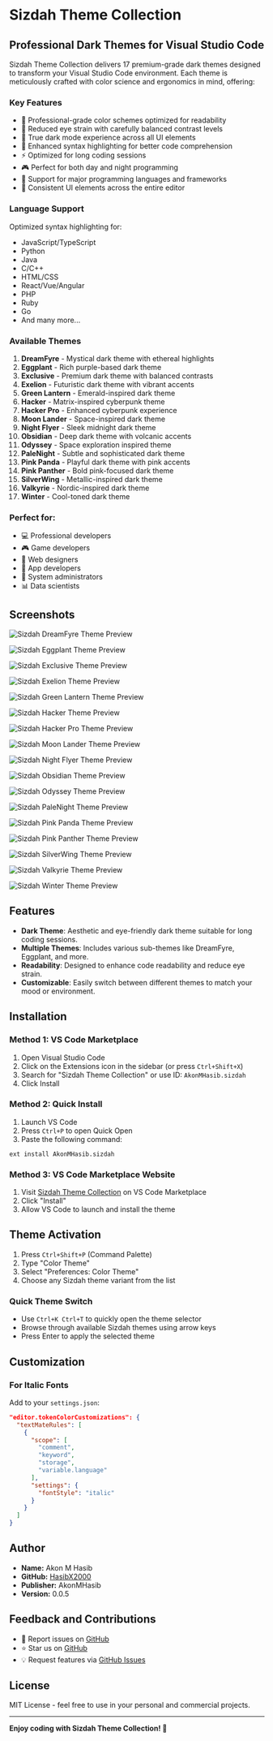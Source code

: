 # Sizdah Theme Collection

## Professional Dark Themes for Visual Studio Code

Sizdah Theme Collection delivers 17 premium-grade dark themes designed to transform your Visual Studio Code environment. Each theme is meticulously crafted with color science and ergonomics in mind, offering:

### Key Features

- 🎨 Professional-grade color schemes optimized for readability
- 👀 Reduced eye strain with carefully balanced contrast levels
- 🌙 True dark mode experience across all UI elements
- 🎯 Enhanced syntax highlighting for better code comprehension
- ⚡ Optimized for long coding sessions
- 🎮 Perfect for both day and night programming
- 🔧 Support for major programming languages and frameworks
- 🎯 Consistent UI elements across the entire editor

### Language Support

Optimized syntax highlighting for:

- JavaScript/TypeScript
- Python
- Java
- C/C++
- HTML/CSS
- React/Vue/Angular
- PHP
- Ruby
- Go
- And many more...

### Available Themes

1. **DreamFyre** - Mystical dark theme with ethereal highlights
2. **Eggplant** - Rich purple-based dark theme
3. **Exclusive** - Premium dark theme with balanced contrasts
4. **Exelion** - Futuristic dark theme with vibrant accents
5. **Green Lantern** - Emerald-inspired dark theme
6. **Hacker** - Matrix-inspired cyberpunk theme
7. **Hacker Pro** - Enhanced cyberpunk experience
8. **Moon Lander** - Space-inspired dark theme
9. **Night Flyer** - Sleek midnight dark theme
10. **Obsidian** - Deep dark theme with volcanic accents
11. **Odyssey** - Space exploration inspired theme
12. **PaleNight** - Subtle and sophisticated dark theme
13. **Pink Panda** - Playful dark theme with pink accents
14. **Pink Panther** - Bold pink-focused dark theme
15. **SilverWing** - Metallic-inspired dark theme
16. **Valkyrie** - Nordic-inspired dark theme
17. **Winter** - Cool-toned dark theme

### Perfect for:

- 💻 Professional developers
- 🎮 Game developers
- 🎨 Web designers
- 📱 App developers
- 🔧 System administrators
- 📊 Data scientists

## Screenshots

![Sizdah DreamFyre Theme Preview](https://raw.githubusercontent.com/HasibX2000/Sizdah-Theme-Collection/main/preview/sizdah-dreamfyre.png)

![Sizdah Eggplant Theme Preview](https://raw.githubusercontent.com/HasibX2000/Sizdah-Theme-Collection/main/preview/sizdah-eggplant.png)

![Sizdah Exclusive Theme Preview](https://raw.githubusercontent.com/HasibX2000/Sizdah-Theme-Collection/main/preview/sizdah-exclusive.png)

![Sizdah Exelion Theme Preview](https://raw.githubusercontent.com/HasibX2000/Sizdah-Theme-Collection/main/preview/sizdah-exelion.png)

![Sizdah Green Lantern Theme Preview](https://raw.githubusercontent.com/HasibX2000/Sizdah-Theme-Collection/main/preview/sizdah-green-lantern.png)

![Sizdah Hacker Theme Preview](https://raw.githubusercontent.com/HasibX2000/Sizdah-Theme-Collection/main/preview/sizdah-hacker.png)

![Sizdah Hacker Pro Theme Preview](https://raw.githubusercontent.com/HasibX2000/Sizdah-Theme-Collection/main/preview/sizdah-hacker-pro.png)

![Sizdah Moon Lander Theme Preview](https://raw.githubusercontent.com/HasibX2000/Sizdah-Theme-Collection/main/preview/sizdah-moon-lander.png)

![Sizdah Night Flyer Theme Preview](https://raw.githubusercontent.com/HasibX2000/Sizdah-Theme-Collection/main/preview/sizdah-night-flyer.png)

![Sizdah Obsidian Theme Preview](https://raw.githubusercontent.com/HasibX2000/Sizdah-Theme-Collection/main/preview/sizdah-obsidian.png)

![Sizdah Odyssey Theme Preview](https://raw.githubusercontent.com/HasibX2000/Sizdah-Theme-Collection/main/preview/sizdah-odyssey.png)

![Sizdah PaleNight Theme Preview](https://raw.githubusercontent.com/HasibX2000/Sizdah-Theme-Collection/main/preview/sizdah-palenight.png)

![Sizdah Pink Panda Theme Preview](https://raw.githubusercontent.com/HasibX2000/Sizdah-Theme-Collection/main/preview/sizdah-pink-panda.png)

![Sizdah Pink Panther Theme Preview](https://raw.githubusercontent.com/HasibX2000/Sizdah-Theme-Collection/main/preview/sizdah-pink-panther.png)

![Sizdah SilverWing Theme Preview](https://raw.githubusercontent.com/HasibX2000/Sizdah-Theme-Collection/main/preview/sizdah-silverwing.png)

![Sizdah Valkyrie Theme Preview](https://raw.githubusercontent.com/HasibX2000/Sizdah-Theme-Collection/main/preview/sizdah-valkyrie.png)

![Sizdah Winter Theme Preview](https://raw.githubusercontent.com/HasibX2000/Sizdah-Theme-Collection/main/preview/sizdah-winter.png)

## Features

- **Dark Theme**: Aesthetic and eye-friendly dark theme suitable for long coding sessions.
- **Multiple Themes**: Includes various sub-themes like DreamFyre, Eggplant, and more.
- **Readability**: Designed to enhance code readability and reduce eye strain.
- **Customizable**: Easily switch between different themes to match your mood or environment.

## Installation

### Method 1: VS Code Marketplace

1. Open Visual Studio Code
2. Click on the Extensions icon in the sidebar (or press `Ctrl+Shift+X`)
3. Search for "Sizdah Theme Collection" or use ID: `AkonMHasib.sizdah`
4. Click Install

### Method 2: Quick Install

1. Launch VS Code
2. Press `Ctrl+P` to open Quick Open
3. Paste the following command:

```
ext install AkonMHasib.sizdah
```

### Method 3: VS Code Marketplace Website

1. Visit [Sizdah Theme Collection](https://marketplace.visualstudio.com/items?itemName=AkonMHasib.sizdah) on VS Code Marketplace
2. Click "Install"
3. Allow VS Code to launch and install the theme

## Theme Activation

1. Press `Ctrl+Shift+P` (Command Palette)
2. Type "Color Theme"
3. Select "Preferences: Color Theme"
4. Choose any Sizdah theme variant from the list

### Quick Theme Switch

- Use `Ctrl+K Ctrl+T` to quickly open the theme selector
- Browse through available Sizdah themes using arrow keys
- Press Enter to apply the selected theme

## Customization

### For Italic Fonts

Add to your `settings.json`:

```json
"editor.tokenColorCustomizations": {
  "textMateRules": [
    {
      "scope": [
        "comment",
        "keyword",
        "storage",
        "variable.language"
      ],
      "settings": {
        "fontStyle": "italic"
      }
    }
  ]
}
```

## Author

- **Name:** Akon M Hasib
- **GitHub:** [HasibX2000](https://github.com/HasibX2000)
- **Publisher:** AkonMHasib
- **Version:** 0.0.5

## Feedback and Contributions

- 🐛 Report issues on [GitHub](https://github.com/HasibX2000/Sizdah-Theme-Collection/issues)
- ⭐ Star us on [GitHub](https://github.com/HasibX2000/Sizdah-Theme-Collection)
- 💡 Request features via [GitHub Issues](https://github.com/HasibX2000/Sizdah-Theme-Collection/issues)

## License

MIT License - feel free to use in your personal and commercial projects.

---

**Enjoy coding with Sizdah Theme Collection! 🚀**
